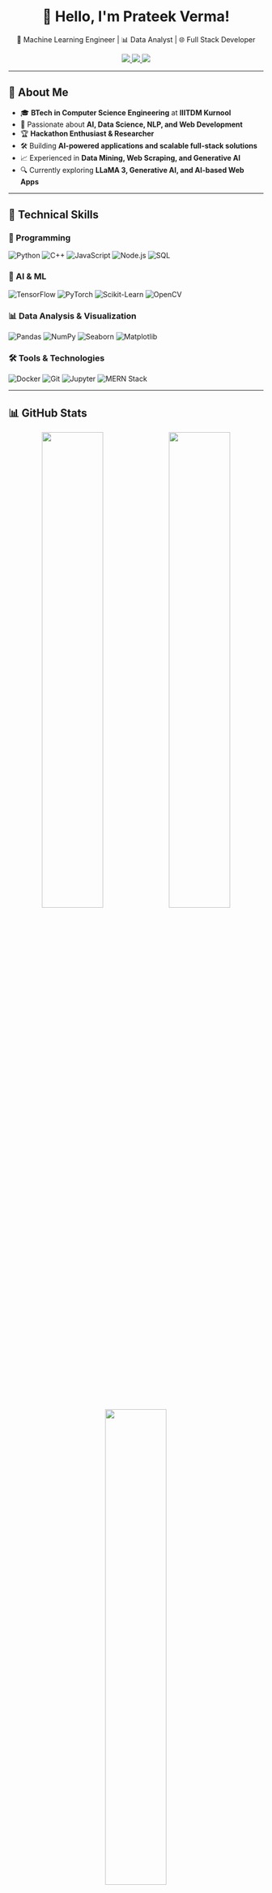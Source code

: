 <h1 align="center"> 👋 Hello, I'm Prateek Verma! </h1>

<p align="center">
  🤖 Machine Learning Engineer | 📊 Data Analyst | 🌐 Full Stack Developer  
</p>

<p align="center">
  <a href="https://www.linkedin.com/in/prateek-verma-2a202b287">
    <img src="https://img.shields.io/badge/LinkedIn-Prateek%20Verma-blue?style=flat&logo=linkedin" />
  </a>
  <a href="https://prateekverma145.github.io/portfolio.io/">
    <img src="https://img.shields.io/badge/Portfolio-Visit-blueviolet?style=flat&logo=google-chrome" />
  </a>
  <a href="mailto:verma.lko.prateek03@gmail.com">
    <img src="https://img.shields.io/badge/Email-Contact%20Me-ff69b4?style=flat&logo=gmail" />
  </a>
</p>

---

## 🚀 About Me  

- 🎓 **BTech in Computer Science Engineering** at **IIITDM Kurnool**  
- 🔬 Passionate about **AI, Data Science, NLP, and Web Development**  
- 🏆 **Hackathon Enthusiast & Researcher**  
- 🛠️ Building **AI-powered applications and scalable full-stack solutions**  
- 📈 Experienced in **Data Mining, Web Scraping, and Generative AI**  
- 🔍 Currently exploring **LLaMA 3, Generative AI, and AI-based Web Apps**  

---

## 💼 Technical Skills  

### **🚀 Programming**  
![Python](https://img.shields.io/badge/-Python-3776AB?style=flat-square&logo=python&logoColor=white)
![C++](https://img.shields.io/badge/-C++-00599C?style=flat-square&logo=c%2B%2B&logoColor=white)
![JavaScript](https://img.shields.io/badge/-JavaScript-F7DF1E?style=flat-square&logo=javascript&logoColor=black)
![Node.js](https://img.shields.io/badge/-Node.js-339933?style=flat-square&logo=node.js&logoColor=white)
![SQL](https://img.shields.io/badge/-SQL-4479A1?style=flat-square&logo=MySQL&logoColor=white)

### **🤖 AI & ML**  
![TensorFlow](https://img.shields.io/badge/-TensorFlow-FF6F00?style=flat-square&logo=tensorflow&logoColor=white)
![PyTorch](https://img.shields.io/badge/-PyTorch-EE4C2C?style=flat-square&logo=pytorch&logoColor=white)
![Scikit-Learn](https://img.shields.io/badge/-Scikit%20Learn-F7931E?style=flat-square&logo=scikitlearn&logoColor=white)
![OpenCV](https://img.shields.io/badge/-OpenCV-5C3EE8?style=flat-square&logo=opencv&logoColor=white)

### **📊 Data Analysis & Visualization**  
![Pandas](https://img.shields.io/badge/-Pandas-150458?style=flat-square&logo=pandas&logoColor=white)
![NumPy](https://img.shields.io/badge/-NumPy-013243?style=flat-square&logo=numpy&logoColor=white)
![Seaborn](https://img.shields.io/badge/-Seaborn-007FFF?style=flat-square)
![Matplotlib](https://img.shields.io/badge/-Matplotlib-11557C?style=flat-square)

### **🛠 Tools & Technologies**  
![Docker](https://img.shields.io/badge/-Docker-2496ED?style=flat-square&logo=docker&logoColor=white)
![Git](https://img.shields.io/badge/-Git-F05032?style=flat-square&logo=git&logoColor=white)
![Jupyter](https://img.shields.io/badge/-Jupyter-F37626?style=flat-square&logo=jupyter&logoColor=white)
![MERN Stack](https://img.shields.io/badge/-MERN-ffffff?style=flat-square&logo=mongodb&logoColor=black)

---

## 📊 GitHub Stats  

<p align="center">
  <img src="https://github-readme-streak-stats.herokuapp.com/?user=prateekverma145&theme=radical&hide_border=true" width="49%" />
  <img src="https://github-readme-stats.vercel.app/api?username=prateekverma145&show_icons=true&theme=radical&hide_border=true" width="49%" />
</p>

<p align="center">
  <img src="https://github-readme-stats.vercel.app/api/top-langs/?username=prateekverma145&layout=compact&theme=radical&hide_border=true" width="49%" />
</p>

<p align="center">
  <img src="https://github-profile-summary-cards.vercel.app/api/cards/profile-details?username=prateekverma145&theme=radical" width="99%" />
</p>

---

## 🚀 Recent Projects  

🔹 **[NGO Management Website](https://github.com/prateekverma145/ngo-management)** - AI-driven platform for NGOs to manage volunteers, opportunities, and donations.  
🔹 **[E-commerce Chrome Extension](https://github.com/prateekverma145/ecommerce-extension)** - AI-powered extension for product Q&A on e-commerce sites using BERT.  
🔹 **[AI-based News Scraper](https://github.com/prateekverma145/ai-news-scraper)** - Automated web scraping and categorization of news articles using AI.  
🔹 **[C++ Code Visualizer](https://github.com/prateekverma145/code-visualizer)** - Graph/tree visualization of C++ code execution.  

📌 **More projects:** [Check my repositories](https://github.com/prateekverma145?tab=repositories)!  

---

## 🏆 Achievements  

🏅 **Hackathon Finalist** - Built AI models for text extraction from images  
📜 **Published Research on OCR & NLP** for document processing  
🚀 **Developed AI-powered web solutions** for E-commerce and NGOs  
🔍 **Built scalable AI & Web applications** using **MERN + AI**  

---

## 📫 Connect with Me  

<p align="center">
  <a href="https://www.linkedin.com/in/prateek-verma-2a202b287">
    <img src="https://img.shields.io/badge/LinkedIn-Prateek%20Verma-blue?style=flat&logo=linkedin" />
  </a>
  <a href="https://prateekverma145.github.io/portfolio.io/">
    <img src="https://img.shields.io/badge/Portfolio-Visit-blueviolet?style=flat&logo=google-chrome" />
  </a>
  <a href="mailto:verma.lko.prateek03@gmail.com">
    <img src="https://img.shields.io/badge/Email-Contact%20Me-ff69b4?style=flat&logo=gmail" />
  </a>
</p>

---

## 🎯 Fun Facts  

🎮 **Competitive Programmer & Algorithm Enthusiast**  
🛠 **Loves building AI-powered Web Apps**  
📚 **Passionate about AI Research & Open Source Contributions**  

⭐ **If you like my work, give a star to my projects!**  

<p align="center">
  <img src="https://github-readme-activity-graph.vercel.app/graph?username=prateekverma145&theme=radical&hide_border=true" width="99%" />
</p>

